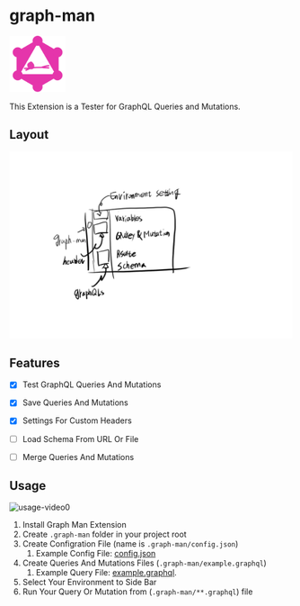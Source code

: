 # graph-man
<img src="icon.webp" width="100px" />     

This Extension is a Tester for GraphQL Queries and Mutations.

## Layout
![Layout](.docs/images/layout.png)

## Features

- [x] Test GraphQL Queries And Mutations
- [x] Save Queries And Mutations
- [x] Settings For Custom Headers
- [ ] Load Schema From URL Or File
- [ ] Merge Queries And Mutations


## Usage

![usage-video0](.docs/videos/usage-video0.gif)

1. Install Graph Man Extension
2. Create `.graph-man` folder in your project root
3. Create Configration File (name is `.graph-man/config.json`)
   1. Example Config File: [config.json](.graph-man/config.json)
4. Create Queries And Mutations Files (`.graph-man/example.graphql`)
   1. Example Query File: [example.graphql](.graph-man/example.graphql).
5. Select Your Environment to Side Bar   
6. Run Your Query Or Mutation from (`.graph-man/**.graphql`) file    

